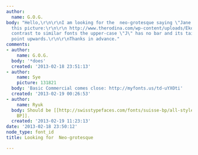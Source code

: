 ```yaml
---
author:
  name: G.O.G.
body: "Hello,\r\n\r\nI am looking for the  neo-grotesque saying \"Jane Jacobs\" in
  this picture:\r\n\r\n http://www.therodina.com/wp-content/uploads/Ekonomie_mest_1.jpg\r\n\r\nIn
  contrast to similar fonts the upper-case \"J\" has no bar and its tails das not
  point upwards.\r\n\r\nThanks in advance."
comments:
- author:
    name: G.O.G.
  body: '*does'
  created: '2013-02-18 23:51:13'
- author:
    name: Sye
    picture: 131821
  body: 'Basic Commercial comes close: http://myfonts.us/td-uYXOti'
  created: '2013-02-19 00:26:53'
- author:
    name: Ryuk
  body: Should be [[http://swisstypefaces.com/fonts/suisse-bp/all-styles/#suisse-bp-intl|Suisse
    BP]].
  created: '2013-02-19 11:23:13'
date: '2013-02-18 23:50:12'
node_type: font_id
title: Looking for  Neo-grotesque

---
```

